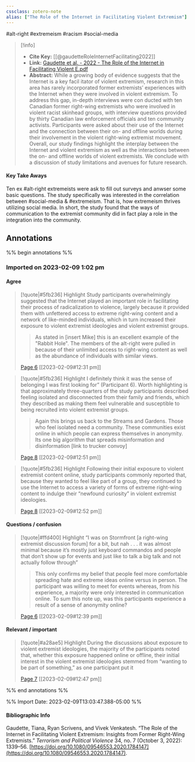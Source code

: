 ```yaml
---
cssclass: zotero-note
alias: ["The Role of the Internet in Facilitating Violent Extremism"]
---
```

#alt-right #extremeism #racism #social-media 

> [!info]
> - **Cite Key:** [[@gaudetteRoleInternetFacilitating2022]]
> - **Link:** [Gaudette et al. - 2022 - The Role of the Internet in Facilitating Violent E.pdf](file://C:\Users\conco\Zotero\storage\DXDT9SET\Gaudette%20et%20al.%20-%202022%20-%20The%20Role%20of%20the%20Internet%20in%20Facilitating%20Violent%20E.pdf)
> - **Abstract:** While a growing body of evidence suggests that the Internet is a key facil­ itator of violent extremism, research in this area has rarely incorporated former extremists’ experiences with the Internet when they were involved in violent extremism. To address this gap, in-depth interviews were con­ ducted with ten Canadian former right-wing extremists who were involved in violent racist skinhead groups, with interview questions provided by thirty Canadian law enforcement officials and ten community activists. Participants were asked about their use of the Internet and the connection between their on- and offline worlds during their involvement in the violent right-wing extremist movement. Overall, our study findings highlight the interplay between the Internet and violent extremism as well as the interactions between the on- and offline worlds of violent extremists. We conclude with a discussion of study limitations and avenues for future research.

#### Key Take Aways
Ten ex #alt-right extremeists were ask to fill out surveys and anwser some basic questions.  The study specifically was interested in the correlation between #social-media & #extremeism. That is, how extremeism thrives utilizing social media. In short, the study found that the ways of communication to the extremist community did in fact play a role in the integration into the community. 

## Annotations
%% begin annotations %%
### Imported on 2023-02-09 1:02 pm

#### Agree

> [!quote|#5fb236] Highlight
> Study participants overwhelmingly suggested that the Internet played an important role in facilitating their process of radicalization to violence, largely because it provided them with unfettered access to extreme right-wing content and a network of like-minded individuals, which in turn increased their exposure to violent extremist ideologies and violent extremist groups.
>
>> As stated in [insert Mike] this is an excellent example of the "Rabbit Hole". The members of the alt-right were pulled in because of their unlimited access to right-wing content as well as the abundance of individuals with similar views.
>
> [Page 6](zotero://open-pdf/library/items/DXDT9SET?page=6) [[2023-02-09#12:31 pm]]

> [!quote|#5fb236] Highlight
> I definitely think it was the sense of belonging I was first looking for” (Participant 6). Worth highlighting is that approximately three-quarters of the study participants described feeling isolated and disconnected from their family and friends, which they described as making them feel vulnerable and susceptible to being recruited into violent extremist groups.
>
>> Again this brings us back to the Streams and Gardens. Those who feel isolated need a community. These communities exist online in which people can express themselves in anonymity.  Its one big algorithm that spreads misinformation and disinformation [link to trucker convoy]
>
> [Page 8](zotero://open-pdf/library/items/DXDT9SET?page=8) [[2023-02-09#12:51 pm]]

> [!quote|#5fb236] Highlight
> Following their initial exposure to violent extremist content online, study participants commonly reported that, because they wanted to feel like part of a group, they continued to use the Internet to access a variety of forms of extreme right-wing content to indulge their “newfound curiosity” in violent extremist ideologies.
>
> [Page 8](zotero://open-pdf/library/items/DXDT9SET?page=8) [[2023-02-09#12:52 pm]]

#### Questions / confusion

> [!quote|#ffd400] Highlight
> “I was on Stormfront [a right-wing extremist discussion forum] for a bit, but nah . . . it was almost minimal because it’s mostly just keyboard commandos and people that don’t show up for events and just like to talk a big talk and not actually follow through”
>
>> This only confirms my belief that people feel more comfortable spreading hate and extreme ideas online versus in person. The participant was willing to meet for events whereas, from his experience, a majority were only interested in communication online. To sum this note up, was this participants experience a result of a sense of anonymity online?
>
> [Page 6](zotero://open-pdf/library/items/DXDT9SET?page=6) [[2023-02-09#12:39 pm]]

#### Relevant / important

> [!quote|#a28ae5] Highlight
> During the discussions about exposure to violent extremist ideologies, the majority of the participants noted that, whether this exposure happened online or offline, their initial interest in the violent extremist ideologies stemmed from “wanting to be part of something,” as one participant put it
>
> [Page 7](zotero://open-pdf/library/items/DXDT9SET?page=7) [[2023-02-09#12:47 pm]]




%% end annotations %%

%% Import Date: 2023-02-09T13:03:47.388-05:00 %%

#### Bibliographic Info
Gaudette, Tiana, Ryan Scrivens, and Vivek Venkatesh. “The Role of the Internet in Facilitating Violent Extremism: Insights from Former Right-Wing Extremists.” _Terrorism and Political Violence_ 34, no. 7 (October 3, 2022): 1339–56. [https://doi.org/10.1080/09546553.2020.1784147](https://doi.org/10.1080/09546553.2020.1784147).